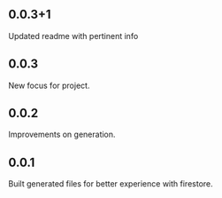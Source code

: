 ## 0.0.3+1
Updated readme with pertinent info

## 0.0.3
New focus for project.

## 0.0.2
Improvements on generation.

## 0.0.1
Built generated files for better experience with firestore.
